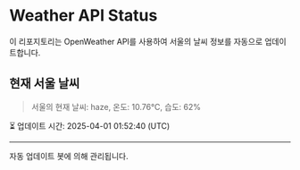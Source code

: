 
# Weather API Status

이 리포지토리는 OpenWeather API를 사용하여 서울의 날씨 정보를 자동으로 업데이트합니다.

## 현재 서울 날씨
> 서울의 현재 날씨: haze, 온도: 10.76°C, 습도: 62%

⏳ 업데이트 시간: 2025-04-01 01:52:40 (UTC)

---
자동 업데이트 봇에 의해 관리됩니다.
